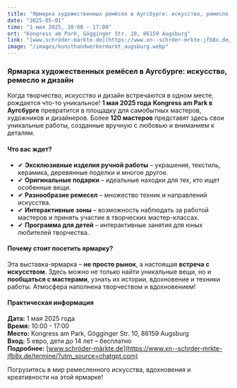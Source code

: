 ```yaml
---
title: "Ярмарка художественных ремёсел в Аугсбурге: искусство, ремесло и дизайн"
date: "2025-05-01"
time: "1 мая 2025, 10:00 - 17:00"
ort: "Kongress am Park, Gögginger Str. 10, 86159 Augsburg"
link: "[www.schröder-märkte.de](https://www.xn--schrder-mrkte-jfb8x.de/termine/?utm_source=chatgpt.com) "
image: "/images/kunsthandwerkermarkt_augsburg.webp"
---
```


### Ярмарка художественных ремёсел в Аугсбурге: искусство, ремесло и дизайн

Когда творчество, искусство и дизайн встречаются в одном месте, рождается что-то уникальное! **1 мая 2025 года** **Kongress am Park в Аугсбурге** превратится в площадку для самобытных мастеров, художников и дизайнеров. Более **120 мастеров** представят здесь свои уникальные работы, созданные вручную с любовью и вниманием к деталям.

#### **Что вас ждет?**
- ✔ **Эксклюзивные изделия ручной работы** – украшения, текстиль, керамика, деревянные поделки и многое другое.
- ✔ **Оригинальные подарки** – идеальные находки для тех, кто ищет особенные вещи.
- ✔ **Разнообразие ремесел** – множество техник и направлений искусства.
- ✔ **Интерактивные зоны** – возможность наблюдать за работой мастеров и принять участие в творческих мастер-классах.
- ✔ **Программа для детей** – интерактивные занятия для юных любителей творчества.

#### **Почему стоит посетить ярмарку?**
Эта выставка-ярмарка – **не просто рынок**, а настоящая **встреча с искусством**. Здесь можно не только найти уникальные вещи, но и **пообщаться с мастерами**, узнать их истории, вдохновение и техники работы. Атмосфера наполнена творчеством и вдохновением!

#### **Практическая информация**
**Дата:** 1 мая 2025 года  
**Время:** 10:00 - 17:00  
**Место:** Kongress am Park, Gögginger Str. 10, 86159 Augsburg  
**Вход:** 5 евро, дети до 14 лет – бесплатно  
**Подробнее:** [www.schröder-märkte.de](https://www.xn--schrder-mrkte-jfb8x.de/termine/?utm_source=chatgpt.com)  

Погрузитесь в мир ремесленного искусства, вдохновения и креативности на этой ярмарке!